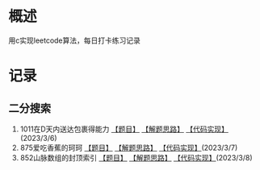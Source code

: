 # 概述
用c实现leetcode算法，每日打卡练习记录

# 记录
## 二分搜索
1. 1011在D天内送达包裹得能力 [【题目】][title1] [【解题思路】][thinking1] [【代码实现】][code1](2023/3/6)
2. 875爱吃香蕉的珂珂 [【题目】][title2] [【解题思路】][thinking2] [【代码实现】][code2](2023/3/7)
3. 852山脉数组的封顶索引  [【题目】][title3] [【解题思路】][thinking3] [【代码实现】][code3](2023/3/8)




[title1]:  ./src/binarySearch/1011_shipWithInDays
[title2]: ./docs/summaryOfTopics.md/#leetcode-875-爱吃香蕉的珂珂
[title3]: ./dics/../docs/summaryOfTopics.md/#leetcode-852山脉数组的峰顶索引

[thinking1]: ./docs/summaryOfIdeas.md/#leetcode-1011-在d天内送达包裹得能力
[thinking2]: ./docs/summaryOfIdeas.md/#leetcode-875-爱吃香蕉的珂珂
[thinking3]: ./docs/summaryOfIdeas.md/#leetcode-852-山脉数组的峰顶索引

[code1]: ./src/shipWithInDays.c
[code2]: ./src/minEatingSpeed.c
[code3]: ./src/peakIndexInMountainArray.c